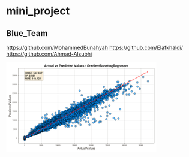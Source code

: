 # mini_project

## Blue_Team

https://github.com/MohammedBunahyah
https://github.com/Elafkhaldi/
https://github.com/Ahmad-Alsubhi



<img src="actual_vs_predicted.png" alt="وصف الصورة" width="400">
